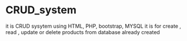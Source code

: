 # CRUD_system
it is CRUD sysytem using HTML, PHP, bootstrap, MYSQL
it is for create , read , update or delete products from database already created
